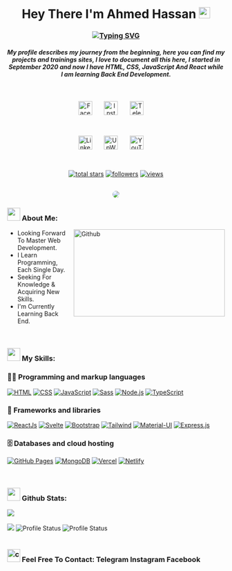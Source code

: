 <h1 align="center">Hey There I'm Ahmed Hassan <img src="https://media.giphy.com/media/hvRJCLFzcasrR4ia7z/giphy.gif" width="26" /></h1>

<h3 align="center">
<a href="https://git.io/typing-svg"><img src="https://readme-typing-svg.demolab.com?font=Fira+Code&duration=3000&pause=1000&color=FFFFFF&center=true&vCenter=true&width=575&lines=A+Front+End+Developer;A+Web+Designer;A+Mern+Stack+Developer" alt="Typing SVG" /></a>
</h3>
<h5 align="center">My profile describes my journey from the beginning, here you can find my projects and trainings sites, I love to document all this here, I started in
September 2020 and now I have HTML, CSS, JavaScript And React while I am learning Back End Development.</h5>
<br />

<!-- Social icons section -->
<p align="center">
  <a href="https://facebook.com/BlueExOo"><img width="32px" title="FaceBook" src="https://imgur.com/IBjq8wx.png"/></a>
  &#8287;&#8287;&#8287;&#8287;&#8287;
  <a href="https://instagram.com/blueexooo/"><img width="32px" title="Instagram" src="https://imgur.com/2sUAzLf.png"></a>
  &#8287;&#8287;&#8287;&#8287;&#8287;
  <a href="https://t.me/BlueExOo"><img width="32px" title="Telegram" src="https://imgur.com/ntD7Kgd.png"/></a>
  &#8287;&#8287;&#8287;&#8287;&#8287;
</p>
<br />

<p align="center">
  <a href="https://linkedin.com/in/blueexoo"><img width="32px" title="LinkedIn" src="https://i.imgur.com/Y9lbNqu.png"/></a>
  &#8287;&#8287;&#8287;&#8287;&#8287;
  <a href="https://upwork.com/freelancers/~011ebc1944ac033406">
  <img width="32px" title="UpWork" src="https://imgur.com/gbyCAKj.png"></a>
  &#8287;&#8287;&#8287;&#8287;&#8287;
  <a href="https://youtube.com/@BlueExOo"><img width="32px" title="YouTube" src="https://imgur.com/wdIvo8x.png"></a>
  &#8287;&#8287;&#8287;&#8287;&#8287;
</p>
<br />

<!-- View counter - https://github.com/DenverCoder1/Simple-View-Counter -->
<p align="center">
  <a href="https://github.com/BlueExOo?tab=repositories&sort=stargazers">
    <img alt="total stars" title="Total stars on GitHub" src="https://custom-icon-badges.demolab.com/github/stars/BlueExOo?color=55960c&style=for-the-badge&labelColor=488207&logo=star"/></a>
  <a href="https://github.com/BlueExOo?tab=followers">
    <img alt="followers" title="Follow me on Github" src="https://custom-icon-badges.demolab.com/github/followers/BlueExOo?color=236ad3&labelColor=1155ba&style=for-the-badge&logo=person-add&label=Followers&logoColor=white"/></a>
  <a href="https://github.com/BlueExOo/view-count-badge">
    <img alt="views" title="GitHub profile views" src="https://view-count-badge.zohan.tech/BlueExOo/profile?color=6b105d&labelColor=913e96&style=for-the-badge&logo=eye&label=VISITORS&logoColor=white"/></a>
</p>
<br />

<!-- Gif -->
<div align="center" >
<img style="border-radius: 10px" src="https://media.giphy.com/media/qgQUggAC3Pfv687qPC/giphy.gif">
</div>

<!-- About Me Section -->
<div>
<h3>
<img src="https://media.giphy.com/media/ABiB3kRDZ9HQXsmb7b/giphy.gif" width="30">
  About Me:
</h3>
  </div>
  <img width="350" height="201.25" align="right" alt="Github" src="https://github.githubassets.com/images/modules/profile/profile-first-issue-dark.svg" />

- Looking Forward To Master Web Development.
- I Learn Programming, Each Single Day.
- Seeking For Knowledge & Acquiring New Skills.
- I'm Currently Learning Back End.

<br />

<!-- My Skills -->
<div>
<h3>
  <img src="https://media2.giphy.com/media/QssGEmpkyEOhBCb7e1/giphy.gif?cid=ecf05e47a0n3gi1bfqntqmob8g9aid1oyj2wr3ds3mg700bl&rid=giphy.gif" width="30">
  My Skills:
</h3>

### 👨‍💻 Programming and markup languages

<p>
    <a href="https://github.com/search?q=user%3AZo-Bro-23+language%3Ahtml"><img alt="HTML" src="https://img.shields.io/badge/HTML-E34F26.svg?logo=html5&logoColor=white"></a>
    <a href="https://github.com/search?q=user%3AZo-Bro-23+language%3Acss"><img alt="CSS" src="https://img.shields.io/badge/CSS-1572B6.svg?logo=css3&logoColor=white"></a>
    <a href="https://github.com/search?q=user%3AZo-Bro-23+language%3Ajavascript"><img alt="JavaScript" src="https://img.shields.io/badge/JavaScript-323330.svg?&logo=javascript&logoColor=F7DF1E"></a>
    <a href="https://github.com/search?q=user%3AZo-Bro-23+language%3Asass"><img alt="Sass"
    src="https://img.shields.io/badge/Sass-CC6699.svg?&logo=sass&logoColor=white"></a>
    <a href="https://github.com/search?q=user%3AZo-Bro-23+language%3Ajavascript"><img alt="Node.js" src="https://img.shields.io/badge/Node.js-43853D.svg?logo=node.js&logoColor=white"></a>
    <a href="https://github.com/search?q=user%3AZo-Bro-23+language%3AtypeScript"><img alt="TypeScript" src="https://img.shields.io/badge/TypeScript-007ACC.svg?logo=typescript&logoColor=white"></a>
</p>

### 🧰 Frameworks and libraries

<p>
    <a href="#"><img alt="ReactJs" src="https://img.shields.io/badge/React-20232A.svg?&logo=react&logoColor=61DAFB"></a>
    <a href="#"><img alt="Svelte" src="https://img.shields.io/badge/Svelte-4A4A55.svg?&logo=svelte&logoColor=FF3E00"></a>
    <a href="#"><img alt="Bootstrap" src="https://img.shields.io/badge/Bootstrap-7952B3.svg?logo=bootstrap&logoColor=white"></a>
    <a href="#"><img alt="Tailwind" src="https://img.shields.io/badge/Tailwind-38B2AC.svg?&logo=tailwind-css&logoColor=white"></a>
    <a href="#"><img alt="Material-UI" src="https://img.shields.io/badge/Material--UI-0081CB.svg?&logo=mui&logoColor=white"></a>
    <a href="#"><img alt="Express.js" src="https://img.shields.io/badge/Express.js-404d59.svg?logo=express&logoColor=white"></a>
</p>

### 🗄️ Databases and cloud hosting

<p>
    <a href="#"><img alt="GitHub Pages" src="https://img.shields.io/badge/GitHub%20Pages-327FC7.svg?logo=github&logoColor=white"></a>
    <a href="#"><img alt="MongoDB" src ="https://img.shields.io/badge/MongoDB-4ea94b.svg?logo=mongodb&logoColor=white"></a>
    <a href="#"><img alt="Vercel" src="https://img.shields.io/badge/Vercel-000000.svg?logo=vercel&logoColor=white"></a>
    <a href="#"><img alt="Netlify" src="https://img.shields.io/badge/Netlify-00C7B7.svg?&logo=netlify&logoColor=white"></a>
</p>
</div>

<br />

<!-- Github State -->
<div>
<h3>
  <img src="https://i.pinimg.com/originals/65/c4/f4/65c4f452571be1261e9c623f7da488ac.gif" width="30"> 
  Github Stats:
</h3>
  <img src="https://github-readme-stats.vercel.app/api?username=BlueExOo&show_icons=true&theme=tokyonight">
</div>

<br />

<div align="left">
<img src="https://github-profile-summary-cards.vercel.app/api/cards/profile-details?username=BlueExOo&theme=tokyonight">
<img src="https://github-profile-summary-cards.vercel.app/api/cards/stats?username=BlueExOo&theme=tokyonight" alt="Profile Status">
<img src="https://github-profile-summary-cards.vercel.app/api/cards/productive-time?username=BlueExOo&theme=tokyonight&utcOffset=8" alt="Profile Status">
</div>

<br />
<!-- Contact Me -->
<div>
  <h3>
    <img width="30" src="https://media.giphy.com/media/Kd5t8Q0aUDui9yaf9n/giphy.gif" alt="contact us icon">
    Feel Free To Contact:
    Telegram Instagram Facebook
  </h3>
</div>
